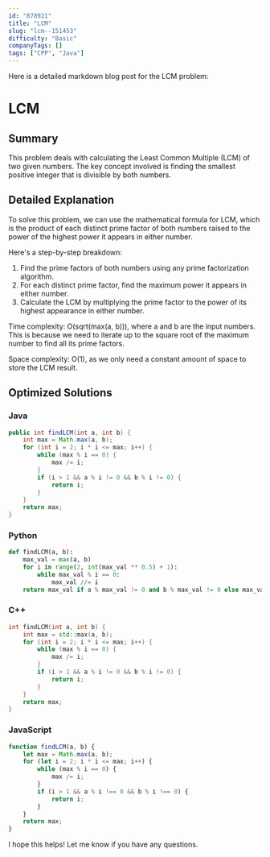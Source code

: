 ```yaml
---
id: "878921"
title: "LCM"
slug: "lcm--151453"
difficulty: "Basic"
companyTags: []
tags: ["CPP", "Java"]
---
```


Here is a detailed markdown blog post for the LCM problem:

# LCM

## Summary
This problem deals with calculating the Least Common Multiple (LCM) of two given numbers. The key concept involved is finding the smallest positive integer that is divisible by both numbers.

## Detailed Explanation
To solve this problem, we can use the mathematical formula for LCM, which is the product of each distinct prime factor of both numbers raised to the power of the highest power it appears in either number.

Here's a step-by-step breakdown:

1. Find the prime factors of both numbers using any prime factorization algorithm.
2. For each distinct prime factor, find the maximum power it appears in either number.
3. Calculate the LCM by multiplying the prime factor to the power of its highest appearance in either number.

Time complexity: O(sqrt(max(a, b))), where a and b are the input numbers. This is because we need to iterate up to the square root of the maximum number to find all its prime factors.

Space complexity: O(1), as we only need a constant amount of space to store the LCM result.

## Optimized Solutions

### Java
```java
public int findLCM(int a, int b) {
    int max = Math.max(a, b);
    for (int i = 2; i * i <= max; i++) {
        while (max % i == 0) {
            max /= i;
        }
        if (i > 1 && a % i != 0 && b % i != 0) {
            return i;
        }
    }
    return max;
}
```

### Python
```python
def findLCM(a, b):
    max_val = max(a, b)
    for i in range(2, int(max_val ** 0.5) + 1):
        while max_val % i == 0:
            max_val //= i
    return max_val if a % max_val != 0 and b % max_val != 0 else max_val * i
```

### C++
```cpp
int findLCM(int a, int b) {
    int max = std::max(a, b);
    for (int i = 2; i * i <= max; i++) {
        while (max % i == 0) {
            max /= i;
        }
        if (i > 1 && a % i != 0 && b % i != 0) {
            return i;
        }
    }
    return max;
}
```

### JavaScript
```javascript
function findLCM(a, b) {
    let max = Math.max(a, b);
    for (let i = 2; i * i <= max; i++) {
        while (max % i == 0) {
            max /= i;
        }
        if (i > 1 && a % i !== 0 && b % i !== 0) {
            return i;
        }
    }
    return max;
}
```

I hope this helps! Let me know if you have any questions.